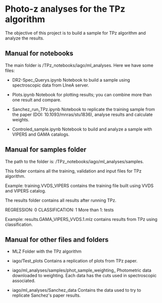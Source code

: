 # Photo-z analyses for the TPz algorithm

The objective of this project is to build a sample for TPz algorithm and analyze the results. 

## Manual for notebooks
The main folder is /TPz_notebooks/iago/ml_analyses. Here we have some files:

* DR2-Spec_Querys.ipynb
Notebook to build a sample using spectroscopic data from LIneA server.

* Plots.ipynb
Notebook for plotting results; you can combine more than one result and compare.

* Sanchez_run_TPz.ipynb
Notebook to replicate the training sample from the paper (DOI: 10.1093/mnras/stu1836), analyse results and calculate weights.

* Controled_sample.ipynb
Notebook to build and analyze a sample with VIPERS and GAMA catalogs. 

## Manual for samples folder
The path to the folder is: /TPz_notebooks/iago/ml_analyses/samples.


This folder contains all the training, validation and input files for TPz algorithm.

Example: training.VVDS_VIPERS contains the training file built using VVDS and VIPERS catalog.


The results folder contains all results after running TPz.

REGRESSION: 0
CLASSIFICATION: 1
More than 1: tests

Example: results.GAMA_VIPERS_VVDS.1.mlz contains results from TPz using classification. 

## Manual for other files and folders
* MLZ 
Folder with the TPz algorithm

* iago/Test_plots
Contains a replication of plots from TPz paper. 

* iago/ml_analyses/samples/phot_sample_weighting_
Photometric data downloaded to weighting. Each data has the cuts used in spectroscopic associated.

* iago/ml_analyses/Sanchez_data
Contains the data used to try to replicate Sanchez's paper results.

